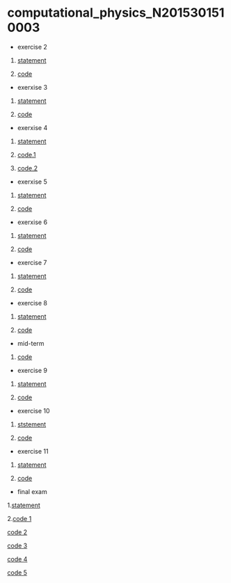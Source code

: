   

# computational_physics_N2015301510003
- exercise 2

1. [statement](http://www.jianshu.com/p/ac2bd281da16)

2. [code](http://note.youdao.com/noteshare?id=ec27785216869b5d82a9669a69e421cd)

- exerxise 3

1. [statement](http://note.youdao.com/noteshare?id=29a6db250b087c723e58e753c3029baa)

2. [code](http://note.youdao.com/noteshare?id=807672485ba34869da12c68fdbc6d19f)

-  exerxise 4

1. [statement](http://note.youdao.com/noteshare?id=30b570e471b162ecec7cea362ee00267)

2. [code.1](http://note.youdao.com/noteshare?id=27f9dde2f3f777537052d1c356413eba)

3. [code.2](http://note.youdao.com/noteshare?id=d6695e521a2da184b96ee09141859ca6)

-  exerxise 5

1. [statement](http://note.youdao.com/noteshare?id=a975f986c68e0f9823b51cc3bea78c9a)

2. [code](http://note.youdao.com/noteshare?id=47d5116eaffef6d799851fa386981687)

-  exerxise 6

1. [statement](http://note.youdao.com/noteshare?id=8fd8382b3ca2bb271a33fdabc7ba146d)

2. [code](http://note.youdao.com/noteshare?id=2c6438f58d5bec4684be79c1b5cac0f7)

-  exercise 7

1. [statement](http://note.youdao.com/noteshare?id=86781f1d2c92c8d9c14bdb0e8c60d932)

2. [code](http://note.youdao.com/noteshare?id=317dc03682d32e21a58ee9fde0b1bfc3)

-  exercise 8

1. [statement](http://note.youdao.com/noteshare?id=7870367bf5d31dcd72e6f0044dfbffd4)

2. [code](http://note.youdao.com/noteshare?id=f92ac01ca3894bfb4cfa8e22c231947f)

-  mid-term

1. [code](http://note.youdao.com/noteshare?id=56ffb0de22bbb3476dda534762b04ef5)

-  exercise 9

1. [statement](http://note.youdao.com/noteshare?id=5e5d42f6927f46bf334c337911cbe681)

2. [code](http://www.jianshu.com/p/cf370c9eb148)

-  exercise 10

1. [ststement](http://note.youdao.com/noteshare?id=a6527e22bdffde56ea1e4eaa22c9c1df)

2. [code](http://note.youdao.com/noteshare?id=2c0d6256e39d3aafc640a5323e3e0f9e)

-  exercise 11

1. [statement](http://note.youdao.com/noteshare?id=70494ab3f244393b517f6446d9cbe70f)

2. [code](http://note.youdao.com/noteshare?id=b82ff18dfa740b78cc340aaf12ab74d0)

-  final exam 

1.[statement](http://note.youdao.com/noteshare?id=9a6d96221eaae29fae4f0047c3eba46b)

2.[code 1](http://note.youdao.com/noteshare?id=df42a2ded0e7d4de2f5c0f736fd5462e)

[code 2](http://note.youdao.com/noteshare?id=8a7f7ccf062e86dedf46df4395b09824)

[code 3](http://note.youdao.com/noteshare?id=8a7f7ccf062e86dedf46df4395b09824)

[code 4](http://note.youdao.com/noteshare?id=c6ad9436ca3b25f88d3bd319239008b3)

[code 5](http://note.youdao.com/noteshare?id=d953bb546185186911a108e812a2754c)
